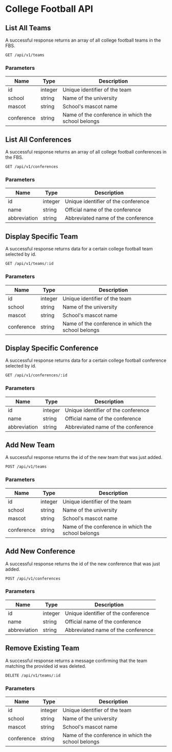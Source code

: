 # College Football API

## List All Teams

A successful response returns an array of all college football teams in the FBS.

```
GET /api/v1/teams
```

### Parameters

| Name | Type | Description |
|------|------|-------------|
|id|integer| Unique identifier of the team|
|school|string| Name of the university|
|mascot|string| School's mascot name|
|conference|string| Name of the conference in which the school belongs|

## List All Conferences

A successful response returns an array of all college football conferences in the FBS.

```
GET /api/v1/conferences
```

### Parameters

| Name | Type | Description |
|------|------|-------------|
|id|integer| Unique identifier of the conference|
|name|string| Official name of the conference|
|abbreviation|string| Abbreviated name of the conference|

## Display Specific Team

A successful response returns data for a certain college football team selected by id.

```
GET /api/v1/teams/:id
```

### Parameters

| Name | Type | Description |
|------|------|-------------|
|id|integer| Unique identifier of the team|
|school|string| Name of the university|
|mascot|string| School's mascot name|
|conference|string| Name of the conference in which the school belongs|

## Display Specific Conference

A successful response returns data for a certain college football conference selected by id.

```
GET /api/v1/conferences/:id
```

### Parameters

| Name | Type | Description |
|------|------|-------------|
|id|integer| Unique identifier of the conference|
|name|string| Official name of the conference|
|abbreviation|string| Abbreviated name of the conference|

## Add New Team

A successful response returns the id of the new team that was just added.

```
POST /api/v1/teams
```

### Parameters

| Name | Type | Description |
|------|------|-------------|
|id|integer| Unique identifier of the team|
|school|string| Name of the university|
|mascot|string| School's mascot name|
|conference|string| Name of the conference in which the school belongs|

## Add New Conference

A successful response returns the id of the new conference that was just added.

```
POST /api/v1/conferences
```

### Parameters

| Name | Type | Description |
|------|------|-------------|
|id|integer| Unique identifier of the conference|
|name|string| Official name of the conference|
|abbreviation|string| Abbreviated name of the conference|

## Remove Existing Team

A successful response returns a message confirming that the team matching the provided id was deleted.

```
DELETE /api/v1/teams/:id
```

### Parameters

| Name | Type | Description |
|------|------|-------------|
|id|integer| Unique identifier of the team|
|school|string| Name of the university|
|mascot|string| School's mascot name|
|conference|string| Name of the conference in which the school belongs|
